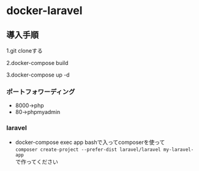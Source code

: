 # docker-laravel 

## 導入手順

1.git cloneする

2.docker-compose build

3.docker-compose up -d

### ポートフォワーディング

* 8000→php
* 80→phpmyadmin

### laravel

* docker-compose exec app bashで入ってcomposerを使って
　<br>```composer create-project --prefer-dist laravel/laravel my-laravel-app```
  <br>で作ってください

